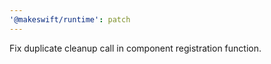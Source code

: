 ```yaml
---
'@makeswift/runtime': patch
---
```


Fix duplicate cleanup call in component registration function.
